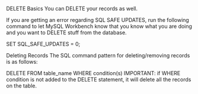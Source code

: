 DELETE Basics
You can DELETE your records as well. 

If you are getting an error regarding SQL SAFE UPDATES, run the following command to let MySQL Workbench know that you know what you are doing and you want to DELETE stuff from the database.

SET SQL_SAFE_UPDATES = 0;

Deleting Records
The SQL command pattern for deleting/removing records is as follows:

DELETE FROM table_name WHERE condition(s)
IMPORTANT: if WHERE condition is not added to the DELETE statement, it will delete all the records on the table.
